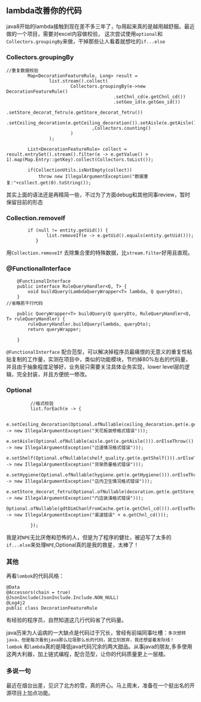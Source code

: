 ## lambda改善你的代码


java8开始的lambda接触到现在差不多三年了，fp用起来真的是越用越舒服。最近做的一个项目，需要对excel内容做校验，
这次尝试使用`optional`和`Collectors.groupingBy`来做，干掉那些让人看着就想吐的`if...else`
### Collectors.groupingBy


```
//重复数据校验
        Map<DecorationFeatureRule, Long> result =
                list.stream().collect(
                        Collectors.groupingBy(e->new DecorationFeatureRule()
                                        .setChnl_cd(e.getChnl_cd())
                                        .setGeo_id(e.getGeo_id())
                                        .setStore_decorat_fetru(e.getStore_decorat_fetru())
                                        .setCeiling_decoration(e.getCeiling_decoration()).setAisle(e.getAisle()).setShelf(e.getShelf()).setHygiene(e.getHygiene())
                                ,Collectors.counting()
                        )
                );

        List<DecorationFeatureRule> collect = result.entrySet().stream().filter(e -> e.getValue() > 1).map(Map.Entry::getKey).collect(Collectors.toList());

        if(CollectionUtils.isNotEmpty(collect))
            throw new IllegalArgumentException("数据重复:"+collect.get(0).toString());

```
其实上面的语法还是再精简一些，不过为了方面debug和其他同事review，暂时保留目前的形态


### Collection.removeIf

```
        if (null != entity.getUid()) {
               list.removeIf(e -> e.getUid().equals(entity.getUid()));
           }

```

用`Collection.removeIf` 去除集合里的特殊数据，比`stream.filter`好用且直观。



### @FunctionalInterface

```$xslt
    @FunctionalInterface
    public interface RuleQueryHandler<Q, T> {
        void buildQuery(LambdaQueryWrapper<T> lambda, Q queryDto);
    }
//省略若干行代码

    public QueryWrapper<T> buildQuery(Q queryDto, RuleQueryHandler<Q, T> ruleQueryHandler) {
        ruleQueryHandler.buildQuery(lambda, queryDto);
        return queryWrapper;

    }

```
`@FunctionalInterface` 配合范型，可以解决掉程序员最痛恨的无意义的重复性粘贴复制的工作量，实测在项目中，类似的功能模块，节约掉80%左右的代码量，
并且由于抽象程度足够好，业务层只需要关注具体业务实现，lower level层的逻辑，完全封装，并且方便统一修改。



### Optional

```
         //格式校验
         list.forEach(e -> {
 
             e.setCeiling_decoration(Optional.ofNullable(ceiling_decoration.get(e.getCeiling_decoration())).orElseThrow(() -> new IllegalArgumentException("天花板装修格式错误")));
             e.setAisle(Optional.ofNullable(aisle.get(e.getAisle())).orElseThrow(() -> new IllegalArgumentException("过道情况格式错误")));
             e.setShelf(Optional.ofNullable(shelf_quality.get(e.getShelf())).orElseThrow(() -> new IllegalArgumentException("货架质量格式错误")));
             e.setHygiene(Optional.ofNullable(hygiene.get(e.getHygiene())).orElseThrow(() -> new IllegalArgumentException("店内卫生情况格式错误")));
             e.setStore_decorat_fetru(Optional.ofNullable(decoration.get(e.getStore_decorat_fetru())).orElseThrow(() -> new IllegalArgumentException("门店装潢格式错误")));
             Optional.ofNullable(gdtDimChanlFromCache.get(e.getChnl_cd())).orElseThrow(() -> new IllegalArgumentException("渠道错误" + e.getChnl_cd()));
 
         });

```

我是对`NPE`无比厌倦和恐怖的人，但是为了程序的健壮，被迫写了太多的`if...else`来处理`NPE`,Optional真的是我的救星，太棒了！



### 其他

再看`lombok`的代码风格：
```
@Data
@Accessors(chain = true)
@JsonInclude(JsonInclude.Include.NON_NULL)
@Log4j2
public class DecorationFeatureRule

```
有经验的程序员，自然知道这几行代码省了代码量。<br>

java历来为人诟病的一大缺点是代码过于冗长，曾经有前端同事吐槽：`多次想转java，但是每次看到java那么垃圾那么长的代码，就立刻放弃，我还想留着发际线！`<br>
`lombok` 和`lambda`真的是降低java代码冗余的两大甜品。从事java的朋友,多多使用这两大利器，加上链式编程，配合范型，让你的代码质量更上一层楼。

### 多说一句
最近在烟台出差，见识了北方的雪，真的开心。马上周末，准备在一个挺出名的开源项目上加点功能。


